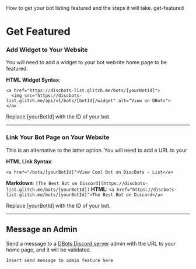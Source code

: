 <title>Get Featured</title>
<description>How to get your bot listing featured and the steps it will take.</description>
<url>get-featured</url>

# Get Featured


### Add Widget to Your Website
You will need to add a widget to your bot website home page to be featured.

**HTML Widget Syntax**:
```
<a href="https://discbots-list.glitch.me/bots/[yourBotId]">
  <img src="https://discbots-list.glitch.me/api/v1/bots/[botId]/widget" alt="View on DBots">
</a>
```

Replace [yourBotId] with the ID of your bot.

---

### Link Your Bot Page on Your Website
This is an alternative to the latter option. You will need to add a URL to your

**HTML Link Syntax**:
```
<a href="/bots/[yourBotId]">View Cool Bot on DiscBots - List</a>
```

**Markdown**: `[The Best Bot on Discord](https://discbots-list.glitch.me/bots/[yourBotId])`
**HTML**: `<a href="https://discbots-list.glitch.me/bots/[yourBotId]">The Best Bot on Discord</a>`

Replace [yourBotId] with the ID of your bot.

---

## Message an Admin
Send a message to a [DBots Discord server](/server) admin with the URL to your home page, and it will be validated.

`Insert send message to admin feature here`